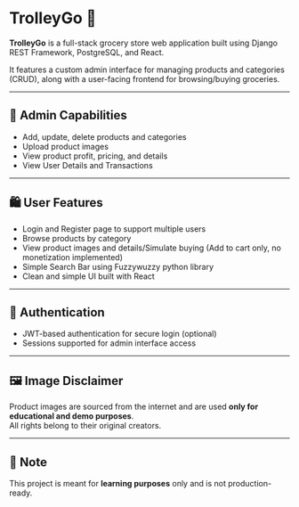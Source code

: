 # TrolleyGo 🛒

**TrolleyGo** is a full-stack grocery store web application built using Django REST Framework, PostgreSQL, and React.

It features a custom admin interface for managing products and categories (CRUD), along with a user-facing frontend for browsing/buying groceries.

---

## 🔧 Admin Capabilities
- Add, update, delete products and categories
- Upload product images
- View product profit, pricing, and details
- View User Details and Transactions

---

## 🛍️ User Features
- Login and Register page to support multiple users
- Browse products by category
- View product images and details/Simulate buying (Add to cart only, no monetization implemented)
- Simple Search Bar using Fuzzywuzzy python library
- Clean and simple UI built with React

---

## 🔐 Authentication
- JWT-based authentication for secure login (optional)
- Sessions supported for admin interface access

---

## 🖼️ Image Disclaimer
Product images are sourced from the internet and are used **only for educational and demo purposes**.  
All rights belong to their original creators.

---

## 📌 Note
This project is meant for **learning purposes** only and is not production-ready.

